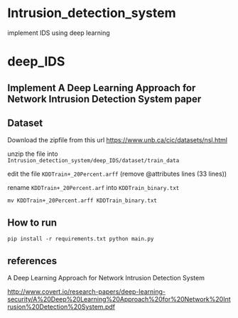 # Intrusion_detection_system
implement IDS using deep learning

# deep_IDS

## Implement A Deep Learning Approach for Network Intrusion Detection System paper

## Dataset
Download the zipfile from this url
https://www.unb.ca/cic/datasets/nsl.html

unzip the file into `Intrusion_detection_system/deep_IDS/dataset/train_data`

edit the file `KDDTrain+_20Percent.arff`   (remove @attributes lines (33 lines))

rename `KDDTrain+_20Percent.arf` into `KDDTrain_binary.txt`

`mv KDDTrain+_20Percent.arff KDDTrain_binary.txt`

## How to run
`
pip install -r requirements.txt
python main.py
`
## references 
A Deep Learning Approach for Network Intrusion Detection
System

http://www.covert.io/research-papers/deep-learning-security/A%20Deep%20Learning%20Approach%20for%20Network%20Intrusion%20Detection%20System.pdf
